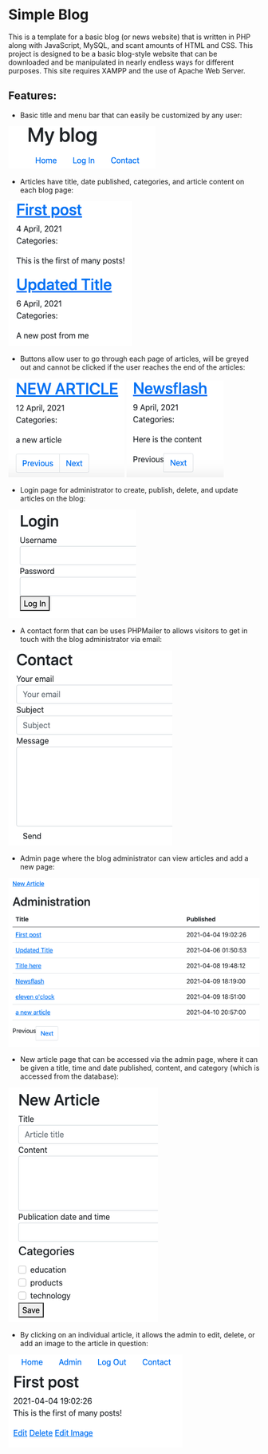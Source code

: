 # Simple Blog

This is a template for a basic blog (or news website) that is written in PHP along with JavaScript, MySQL, and scant amounts of HTML and CSS. This project is designed to be a basic blog-style website that can be downloaded and be manipulated in nearly endless ways for different purposes. This site requires XAMPP and the use of Apache Web Server.

## Features:

- Basic title and menu bar that can easily be customized by any user:

![alt text](images/menu_n_title.png)

- Articles have title, date published, categories, and article content on each blog page:

![alt text](images/articles.png)

- Buttons allow user to go through each page of articles, will be greyed out and cannot be clicked if the user reaches the end of the articles:

![alt text](images/page_selectors.png) ![alt text](images/grey_selectors.png)

- Login page for administrator to create, publish, delete, and update articles on the blog: 

![alt text](images/login.png)

- A contact form that can be uses PHPMailer to allows visitors to get in touch with the blog administrator via email:

![alt text](images/contact.png)

- Admin page where the blog administrator can view articles and add a new page:

![alt text](images/admin_page.png)

- New article page that can be accessed via the admin page, where it can be given a title, time and date published, content, and category (which is accessed from the database):

![alt text](images/new_article_page.png)

- By clicking on an individual article, it allows the admin to edit, delete, or add an image to the article in question:

![alt text](images/admin_controls.png)
